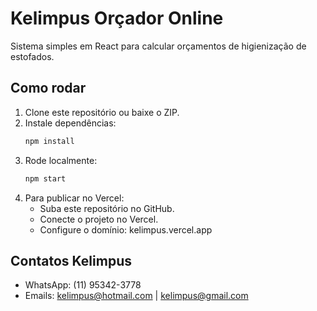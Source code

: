 # Kelimpus Orçador Online

Sistema simples em React para calcular orçamentos de higienização de estofados.

## Como rodar

1. Clone este repositório ou baixe o ZIP.
2. Instale dependências:
   ```bash
   npm install
   ```
3. Rode localmente:
   ```bash
   npm start
   ```
4. Para publicar no Vercel:
   - Suba este repositório no GitHub.
   - Conecte o projeto no Vercel.
   - Configure o domínio: kelimpus.vercel.app

## Contatos Kelimpus

- WhatsApp: (11) 95342-3778
- Emails: kelimpus@hotmail.com | kelimpus@gmail.com
